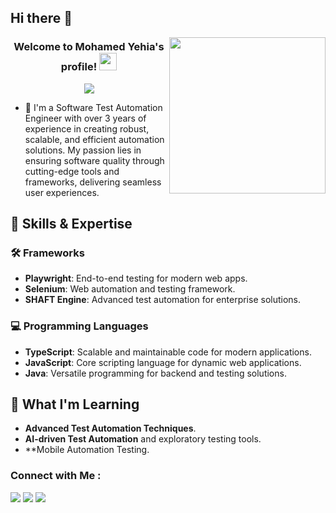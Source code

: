## Hi there 👋

<img width="250" align="right" src="https://c.tenor.com/_DOBjnGspYAAAAAM/code-coding.gif">

<h3 align="center">
  Welcome to Mohamed Yehia's profile!
  <img src="https://media.giphy.com/media/hvRJCLFzcasrR4ia7z/giphy.gif" width="28">
</h3>

<!-- Typing SVG by DenverCoder1 - https://github.com/DenverCoder1/readme-typing-svg -->
<p align="center">
  <a href="https://github.com/DenverCoder1/readme-typing-svg"><img src="https://readme-typing-svg.herokuapp.com/?lines=Software%20Test%20Automation%20Engineer;Always%20learning%20new%20things&font=Fira%20Code&center=true&width=440&height=45&color=f75c7e&vCenter=true&size=22"></a>
</p> 

- 🏢 I'm a Software Test Automation Engineer with over 3 years of experience in creating robust, scalable, and efficient automation solutions. My passion lies in ensuring software quality through cutting-edge tools and frameworks, delivering seamless user experiences.

## 🚀 Skills & Expertise

### 🛠 Frameworks
- **Playwright**: End-to-end testing for modern web apps.
- **Selenium**: Web automation and testing framework.
- **SHAFT Engine**: Advanced test automation for enterprise solutions.

### 💻 Programming Languages
- **TypeScript**: Scalable and maintainable code for modern applications.
- **JavaScript**: Core scripting language for dynamic web applications.
- **Java**: Versatile programming for backend and testing solutions.

## 🌱 What I'm Learning

- **Advanced Test Automation Techniques**.
- **AI-driven Test Automation** and exploratory testing tools.
- **Mobile Automation Testing.



### Connect with Me :

<a href="https://www.linkedin.com/in/mohamed-yehia-a1052524b?utm_source=share&utm_campaign=share_via&utm_content=profile&utm_medium=android_app" target="_blank"><img src="https://img.shields.io/badge/-Mohamed%20Yehia-0077B5?style=for-the-badge&logo=Linkedin&logoColor=white"/></a>
<a href="https://t.me/MohamedYehia1999" target="_blank"><img src="https://img.shields.io/badge/-Mohamed%20Yehia-0077B5?style=for-the-badge&logo=Telegram&logoColor=white"/></a>
<a href="mailto:civ.mohamedyehia@gmail.com" target="_blank">
  <img src="https://img.shields.io/badge/-civ.mohamedyehia@gmail.com-D14836?style=for-the-badge&logo=Gmail&logoColor=white"/>
</a>




